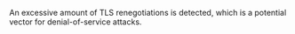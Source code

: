 
An excessive amount of TLS renegotiations is detected, which is a potential
vector for denial-of-service attacks.

<a id="ERR_TLS_SNI_FROM_SERVER"></a>
